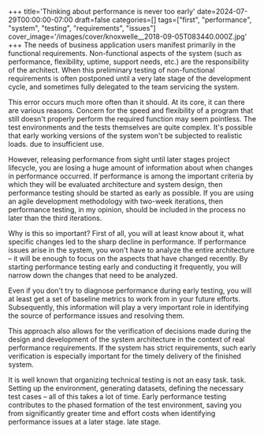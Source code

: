 +++
title='Thinking about performance is never too early'
date=2024-07-29T00:00:00-07:00
draft=false
categories=[]
tags=["first", "performance", "system", "testing", "requirements", "issues"]
cover_image='/images/cover/knoxwelle__2018-09-05T083440.000Z.jpg'
+++
The needs of business application users manifest primarily
in the functional requirements. Non-functional aspects of the system (such as performance, flexibility, uptime, support needs, etc.) are the responsibility of the architect. When
this preliminary testing of non-functional requirements is often postponed until a very late stage of the development cycle, and sometimes
fully delegated to the team servicing the system.

This error occurs much more often than it should. At its core, it can
there are various reasons. Concern for the speed and flexibility of a program that still doesn't properly perform the required function may seem pointless. The test environments and the tests themselves are quite complex. It's possible that early working versions of the system won't be subjected to realistic loads.
due to insufficient use.

However, releasing performance from sight until later stages
project lifecycle, you are losing a huge amount of information
about when changes in performance occurred. If performance is among the important criteria by which they will be evaluated
architecture and system design, then performance testing should be started as early as possible. If you are using an agile development methodology with two-week iterations, then performance testing, in my opinion, should be included in the process no later than the third
iterations.

Why is this so important? First of all, you will at least know about it,
what specific changes led to the sharp decline in performance.
If performance issues arise in the system, you won't have to analyze the entire architecture – it will be enough to focus on the aspects that have changed recently. By starting performance testing early and conducting it frequently, you will narrow down the changes that need to be analyzed.

Even if you don't try to diagnose performance during early testing, you will at least get a set of baseline metrics to work from in your future efforts. Subsequently, this information will play a very important role in identifying the source of performance issues and resolving them.

This approach also allows for the verification of decisions made during the design and development of the system architecture in the context of real performance requirements. If the system has strict requirements, such early verification is especially important for the timely delivery of the finished system.

It is well known that organizing technical testing is not an easy task.
task. Setting up the environment, generating datasets, defining the necessary test cases – all of this takes a lot of time.
Early performance testing contributes to the phased formation of the test environment, saving you from significantly greater time and effort costs when identifying performance issues at a later stage.
late stage.